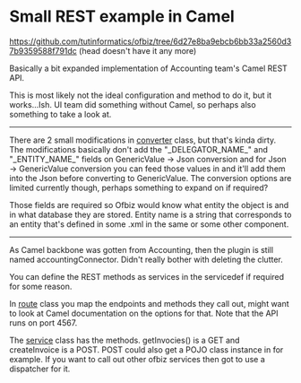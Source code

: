 # Small REST example in Camel

https://github.com/tutinformatics/ofbiz/tree/6d27e8ba9ebcb6bb33a2560d37b9359588f791dc
(head doesn't have it any more)

Basically a bit expanded implementation of Accounting team's Camel REST API.

This is most likely not the ideal configuration and method to do it, but it works...Ish. UI team did something without Camel, so perhaps also something to take a look at.

----------------

There are 2 small modifications in [converter] class, but that's kinda dirty. The modifications basically don't add the "\_DELEGATOR_NAME\_" and "\_ENTITY_NAME\_" fields on GenericValue -> Json conversion and for Json -> GenericValue conversion you can feed those values in and it'll add them into the Json before converting to GenericValue. The conversion options are limited currently though, perhaps something to expand on if required?

Those fields are required so Ofbiz would know what entity the object is and in what database they are stored. Entity name is a string that corresponds to an entity that's defined in some .xml in the same or some other component. 

----------------

As Camel backbone was gotten from Accounting, then the plugin is still named accountingConnector. Didn't really bother with deleting the clutter.

You can define the REST methods as services in the servicedef if required for some reason.

In [route] class you map the endpoints and methods they call out, might want to look at Camel documentation on the options for that. Note that the API runs on port 4567. 

The [service] class has the methods. getInvocies() is a GET and createInvoice is a POST. POST could also get a POJO class instance in for example. If you want to call out other ofbiz services then got to use a dispatcher for it.

[converter]: https://github.com/tutinformatics/ofbiz/tree/6d27e8ba9ebcb6bb33a2560d37b9359588f791dc/framework/entity/src/main/java/org/apache/ofbiz/entity/util/Converters.java
[route]: https://github.com/tutinformatics/ofbiz/tree/6d27e8ba9ebcb6bb33a2560d37b9359588f791dc/plugins/accountingConnector/src/main/java/ee/taltech/accounting/connector/camel/routes/TemplateRoute.java
[service]: https://github.com/tutinformatics/ofbiz/tree/6d27e8ba9ebcb6bb33a2560d37b9359588f791dc/plugins/accountingConnector/src/main/java/ee/taltech/accounting/connector/camel/service/TemplateService.java